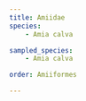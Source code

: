```yaml
---
title: Amiidae
species:
    - Amia calva

sampled_species:
    - Amia calva

order: Amiiformes

---
```

